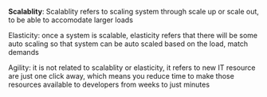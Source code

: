 **Scalablity**: Scalablity refers to scaling system through scale up or scale out, to be able to accomodate larger loads

Elasticity: once a system is scalable, elasticity refers that there will be some auto scaling so that system can be auto scaled based on the load, match demands

Agility: it is not related to scalablity or elasticity, it refers to new IT resource are just one click away, which means you reduce time to make those resources available to developers from weeks to just minutes

